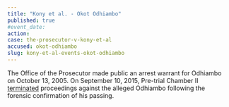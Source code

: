 ```yaml
---
title: "Kony et al. - Okot Odhiambo"
published: true
#event_date:
action:
case: the-prosecutor-v-kony-et-al
accused: okot-odhiambo
slug: kony-et-al-events-okot-odhiambo
---
```


The Office of the Prosecutor made public an arrest warrant for Odhiambo on October 13, 2005. On September 10, 2015, Pre-trial Chamber II [terminated](https://www.icc-cpi.int/en_menus/icc/situations%20and%20cases/situations/situation%20icc%200204/related%20cases/icc%200204%200105/court%20records/chambers/pre%20trial%20chamber%20ii/Pages/431.aspx) proceedings against the alleged Odhiambo following the forensic confirmation of his passing.
